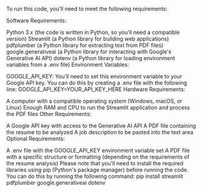 To run this code, you'll need to meet the following requirements:

Software Requirements:

Python 3.x (the code is written in Python, so you'll need a compatible version)
Streamlit (a Python library for building web applications)
pdfplumber (a Python library for extracting text from PDF files)
google.generativeai (a Python library for interacting with Google's Generative AI API)
dotenv (a Python library for loading environment variables from a .env file)
Environment Variables:

GOOGLE_API_KEY: You'll need to set this environment variable to your Google API key. You can do this by creating a .env file with the following line: GOOGLE_API_KEY=YOUR_API_KEY_HERE
Hardware Requirements:

A computer with a compatible operating system (Windows, macOS, or Linux)
Enough RAM and CPU to run the Streamlit application and process the PDF files
Other Requirements:

A Google API key with access to the Generative AI API
A PDF file containing the resume to be analyzed
A job description to be pasted into the text area
Optional Requirements:

A .env file with the GOOGLE_API_KEY environment variable set
A PDF file with a specific structure or formatting (depending on the requirements of the resume analysis)
Please note that you'll need to install the required libraries using pip (Python's package manager) before running the code. You can do this by running the following command: pip install streamlit pdfplumber google.generativeai dotenv
